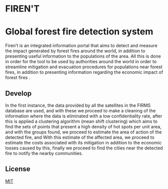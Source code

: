 # FIREN'T
# Global forest fire detection system

Firen’t is an integrated information portal that aims to detect and measure the impact generated by forest fires around the world, in addition to presenting useful information to the populations of the area. All this is done in order for the tool to be used by authorities around the world in order to streamline mitigation and evacuation procedures for populations near forest fires, in addition to presenting information regarding the economic impact of forest fires .

## Develop

In the first instance, the data provided by all the satellites in the FIRMS database are used, and with these we proceed to make a cleaning of the information where the data is eliminated with a low confidentiality rate, after this is applied a clustering algorithm (mean shift clustering) which aims to find the sets of points that present a high density of hot spots per unit area, and with the groups found, we proceed to estimate the area of action of the detected fire, and With this estimate of the affected area, we proceed to estimate the costs associated with its mitigation in addition to the economic losses caused by this, finally we proceed to find the cities near the detected fire to notify the nearby communities.

## License
[MIT](https://choosealicense.com/licenses/mit/)
